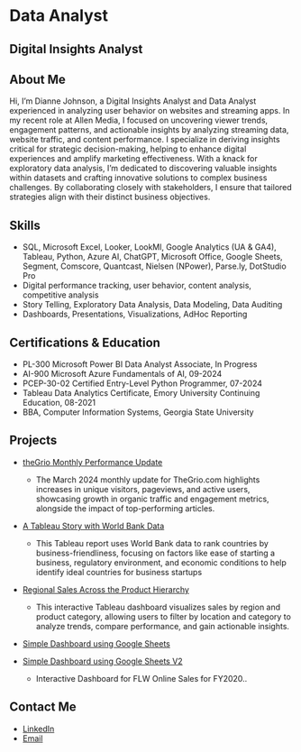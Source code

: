 # Data Analyst 
## Digital Insights Analyst  

## About Me
Hi, I’m Dianne Johnson, a Digital Insights Analyst and Data Analyst experienced in analyzing user behavior on websites and streaming apps. In my recent role at Allen Media, I focused on uncovering viewer trends, engagement patterns, and actionable insights by analyzing streaming data, website traffic, and content performance. I specialize in deriving insights critical for strategic decision-making, helping to enhance digital experiences and amplify marketing effectiveness. With a knack for exploratory data analysis, I’m dedicated to discovering valuable insights within datasets and crafting innovative solutions to complex business challenges. By collaborating closely with stakeholders, I ensure that tailored strategies align with their distinct business objectives.

## Skills
- SQL, Microsoft Excel, Looker, LookMl, Google Analytics (UA & GA4), Tableau, Python, Azure AI, ChatGPT, Microsoft Office, Google Sheets, Segment, Comscore, Quantcast, Nielsen (NPower), Parse.ly, DotStudio Pro 
- Digital performance tracking, user behavior, content analysis, competitive analysis
- Story Telling, Exploratory Data Analysis, Data Modeling, Data Auditing
- Dashboards, Presentations, Visualizations, AdHoc Reporting
 
## Certifications & Education
- PL-300 Microsoft Power BI Data Analyst Associate,  In Progress
- AI-900 Microsoft Azure Fundamentals of AI, 09-2024
- PCEP-30-02 Certified Entry-Level Python Programmer, 07-2024
- Tableau Data Analytics Certificate, Emory University Continuing Education, 08-2021
- BBA, Computer Information Systems,  Georgia State University

## Projects

-  [theGrio Monthly Performance Update](https://olive-ardith-12.tiiny.site)
   - The March 2024 monthly update for TheGrio.com highlights increases in unique visitors, pageviews, and active users, showcasing growth in organic traffic and engagement metrics, alongside the impact of top-performing articles. 

-  [A Tableau Story with World Bank Data](https://public.tableau.com/views/ATableauStorywithWorldBankData/BestCountrytoStartaBusiness?:language=en-US&:sid=&:redirect=auth&:display_count=n&:origin=viz_share_link)
   - This Tableau report uses World Bank data to rank countries by business-friendliness, focusing on factors like ease of starting a business, regulatory environment, and economic conditions to help identify ideal countries for business startups
    
-  [Regional Sales Across the Product Hierarchy](https://public.tableau.com/views/RegionalSalesAcrossTheProductHierarchy_16310530580340/RegonalSales?:language=en-US&:sid=&:redirect=auth&:display_count=n&:origin=viz_share_link)
   - This interactive Tableau dashboard visualizes sales by region and product category, allowing users to filter by location and category to analyze trends, compare performance, and gain actionable insights.

-  [Simple Dashboard using Google Sheets](https://docs.google.com/spreadsheets/d/1orkrgIfT34Ma-shNEmxp3umP8dYySpOB-_wnfCG2M0c/edit?usp=sharing)
-  [Simple Dashboard using Google Sheets V2](https://docs.google.com/spreadsheets/d/1orkrgIfT34Ma-shNEmxp3umP8dYySpOB-_wnfCG2M0c/edit?usp=sharing)
   - Interactive Dashboard for FLW Online Sales for FY2020..  
    
## Contact Me
- [LinkedIn](https://www.linkedin.com/in/diannejohnsondataanalyst/)
- [Email](mailto:diannejohnson.dataanalyst@gmail.com)


